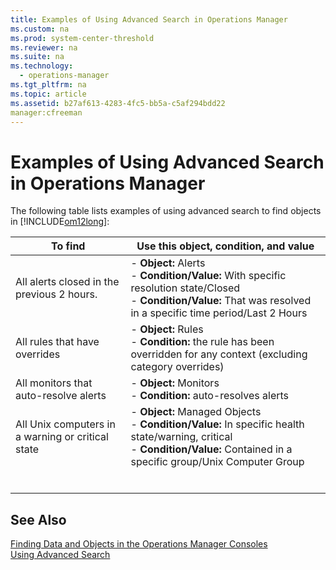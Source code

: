 ```yaml
---
title: Examples of Using Advanced Search in Operations Manager
ms.custom: na
ms.prod: system-center-threshold
ms.reviewer: na
ms.suite: na
ms.technology: 
  - operations-manager
ms.tgt_pltfrm: na
ms.topic: article
ms.assetid: b27af613-4283-4fc5-bb5a-c5af294bdd22
manager:cfreeman
---
```

# Examples of Using Advanced Search in Operations Manager
The following table lists examples of using advanced search to find objects in [!INCLUDE[om12long](../../om/manage//om12long_md.md)]:  
  
|To find|Use this object, condition, and value|  
|-----------|-----------------------------------------|  
|All alerts closed in the previous 2 hours.|-   **Object:** Alerts<br />-   **Condition\/Value:** With specific resolution state\/Closed<br />-   **Condition\/Value:** That was resolved in a specific time period\/Last 2 Hours|  
|All rules that have overrides|-   **Object:** Rules<br />-   **Condition:** the rule has been overridden for any context \(excluding category overrides\)|  
|All monitors that auto\-resolve alerts|-   **Object:** Monitors<br />-   **Condition:** auto\-resolves alerts|  
|All Unix computers in a warning or critical state|-   **Object:** Managed Objects<br />-   **Condition\/Value:** In specific health state\/warning, critical<br />-   **Condition\/Value:** Contained in a specific group\/Unix Computer Group|  
|||  
|||  
|||  
|||  
|||  
|||  
  
## See Also  
[Finding Data and Objects in the Operations Manager Consoles](../../om/manage/Finding-Data-and-Objects-in-the-Operations-Manager-Consoles.md)  
[Using Advanced Search](../../om/manage/Using-Advanced-Search.md)  
  
